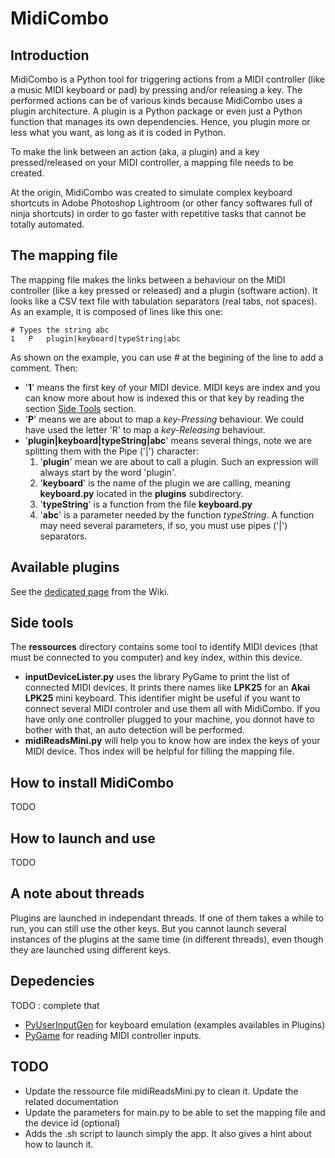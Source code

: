 MidiCombo
=========

## Introduction
MidiCombo is a Python tool for triggering actions from a MIDI controller (like a music MIDI keyboard or pad) by pressing and/or releasing a key. The performed actions can be of various kinds because MidiCombo uses a plugin architecture. A plugin is a Python package or even just a Python function that manages its own dependencies. Hence, you plugin more or less what you want, as long as it is coded in Python.

To make the link between an action (aka, a plugin) and a key pressed/released on your MIDI controller, a mapping file needs to be created.

At the origin, MidiCombo was created to simulate complex keyboard shortcuts in Adobe Photoshop Lightroom (or other fancy softwares full of ninja shortcuts) in order to go faster with repetitive tasks that cannot be totally automated.


## The mapping file
The mapping file makes the links between a behaviour on the MIDI controller (like a key pressed or released) and a plugin (software action). It looks like a CSV text file with tabulation separators (real tabs, not spaces).
As an example, it is composed of lines like this one:

```
# Types the string abc
1	P	plugin|keyboard|typeString|abc
```

As shown on the example, you can use # at the begining of the line to add a comment.
Then:
* '__1__' means the first key of your MIDI device. MIDI keys are index and you can know more about how is indexed this or that key by reading the section [Side Tools](#side-tools) section.
* '__P__' means we are about to map a _key-Pressing_ behaviour. We could have used the letter 'R' to map a _key-Releasing_ behaviour.
* '__plugin|keyboard|typeString|abc__' means several things, note we are splitting them with the Pipe ('|') character:
  1. '__plugin__' mean we are about to call a plugin. Such an expression will always start by the word 'plugin'.
  2. '__keyboard__' is the name of the plugin we are calling, meaning __keyboard.py__ located in the __plugins__ subdirectory.
  3. '__typeString__' is a function from the file __keyboard.py__
  4. '__abc__' is a parameter needed by the function _typeString_. A function may need several parameters, if so, you must use pipes ('|') separators.

## Available plugins
See the [dedicated page](https://github.com/jonathanlurie/MidiCombo/wiki/Plugins) from the Wiki.

## Side tools
The __ressources__ directory contains some tool to identify MIDI devices (that must be connected to you computer) and key index, within this device.
* __inputDeviceLister.py__ uses the library PyGame to print the list of connected MIDI devices. It prints there names like __LPK25__ for an __Akai LPK25__ mini keyboard. This identifier might be useful if you want to connect several MIDI controler and use them all with MidiCombo. If you have only one controller plugged to your machine, you donnot have to bother with that, an auto detection will be performed.
* __midiReadsMini.py__ will help you to know how are index the keys of your MIDI device. Thos index will be helpful for filling the mapping file.

## How to install MidiCombo
TODO

## How to launch and use
TODO

## A note about threads
Plugins are launched in independant threads. If one of them takes a while to run, you can still use the other keys. But you cannot launch several instances of the plugins at the same time (in different threads), even though they are launched using different keys.

## Depedencies
TODO : complete that

- [PyUserInputGen](https://github.com/jonathanlurie/PyUserInputGen) for keyboard emulation (examples availables in Plugins)
- [PyGame](http://www.pygame.org/download.shtml) for reading MIDI controller inputs.

## TODO

* Update the ressource file midiReadsMini.py to clean it. Update the related documentation
* Update the parameters for main.py to be able to set the mapping file and the device id (optional)
* Adds the .sh script to launch simply the app. It also gives a hint about how to launch it.
